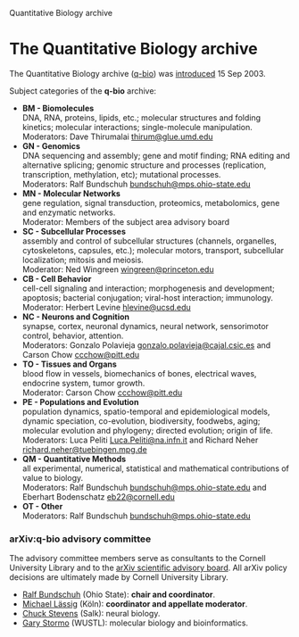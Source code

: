 Quantitative Biology archive

The Quantitative Biology archive
================================

The Quantitative Biology archive ([q-bio](/archive/q-bio)) was [introduced](q-bio_announce.html) 15 Sep 2003.

Subject categories of the **q-bio** archive:

*   **BM - Biomolecules**  
    DNA, RNA, proteins, lipids, etc.; molecular structures and folding kinetics; molecular interactions; single-molecule manipulation.  
    Moderators: Dave Thirumalai <thirum@glue.umd.edu>
*   **GN - Genomics**  
    DNA sequencing and assembly; gene and motif finding; RNA editing and alternative splicing; genomic structure and processes (replication, transcription, methylation, etc); mutational processes.  
    Moderators: Ralf Bundschuh <bundschuh@mps.ohio-state.edu>
*   **MN - Molecular Networks**  
    gene regulation, signal transduction, proteomics, metabolomics, gene and enzymatic networks.  
    Moderator: Members of the subject area advisory board
*   **SC - Subcellular Processes**  
    assembly and control of subcellular structures (channels, organelles, cytoskeletons, capsules, etc.); molecular motors, transport, subcellular localization; mitosis and meiosis.  
    Moderator: Ned Wingreen <wingreen@princeton.edu>
*   **CB - Cell Behavior**  
    cell-cell signaling and interaction; morphogenesis and development; apoptosis; bacterial conjugation; viral-host interaction; immunology.  
    Moderator: Herbert Levine <hlevine@ucsd.edu>
*   **NC - Neurons and Cognition**  
    synapse, cortex, neuronal dynamics, neural network, sensorimotor control, behavior, attention.  
    Moderators: Gonzalo Polavieja <gonzalo.polavieja@cajal.csic.es> and Carson Chow <ccchow@pitt.edu>
*   **TO - Tissues and Organs**  
    blood flow in vessels, biomechanics of bones, electrical waves, endocrine system, tumor growth.  
    Moderator: Carson Chow <ccchow@pitt.edu>
*   **PE - Populations and Evolution**  
    population dynamics, spatio-temporal and epidemiological models, dynamic speciation, co-evolution, biodiversity, foodwebs, aging; molecular evolution and phylogeny; directed evolution; origin of life.  
    Moderators: Luca Peliti <Luca.Peliti@na.infn.it> and Richard Neher <richard.neher@tuebingen.mpg.de>
*   **QM - Quantitative Methods**  
    all experimental, numerical, statistical and mathematical contributions of value to biology.  
    Moderators: Ralf Bundschuh <bundschuh@mps.ohio-state.edu> and Eberhart Bodenschatz <eb22@cornell.edu>
*   **OT - Other**  
    Moderators: Ralf Bundschuh <bundschuh@mps.ohio-state.edu>

### arXiv:q-bio advisory committee

The advisory committee members serve as consultants to the Cornell University Library and to the [arXiv scientific advisory board](/help/scientific_ad_board). All arXiv policy decisions are ultimately made by Cornell University Library.

*   [Ralf Bundschuh](http://bioserv.mps.ohio-state.edu/~rbund/) (Ohio State): **chair and coordinator**.
*   [Michael Lässig](http://www.thp.Uni-Koeln.DE/~lassig/) (Köln): **coordinator and appellate moderator**.
*   [Chuck Stevens](http://www.salk.edu/faculty/stevens.html) (Salk): neural biology.
*   [Gary Stormo](http://ural.wustl.edu/stormo.html) (WUSTL): molecular biology and bioinformatics.
